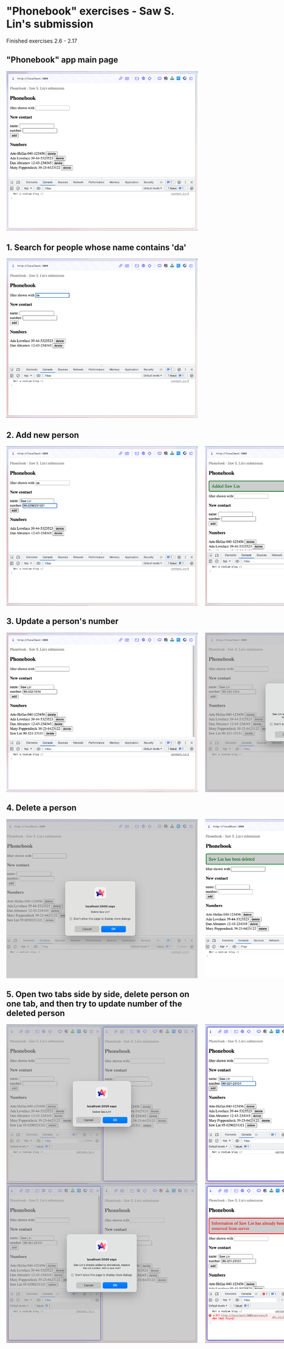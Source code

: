 # "Phonebook" exercises - Saw S. Lin's submission
Finished exercises 2.6 - 2.17

## "Phonebook" app main page
!["Phonebook" app main page](./submission_images/0.png) 

## 1. Search for people whose name contains 'da'
![Step 1. Search for people whose name contains 'da'](./submission_images/1.png)

## 2. Add new person
<div style="display: flex;">
  <img src="./submission_images/2a.png" alt="Type in new person's name and number" style="flex: 1; margin-right: 10px;">
  <img src="./submission_images/2b.png" alt="New person successfully added" style="flex: 1; margin-left: 10px;">
</div>

## 3. Update a person's number
<div style="display: flex;">
  <img src="./submission_images/3a.png" alt="Type in an existing person's name and number" style="flex: 1; margin-right: 10px;">
  <img src="./submission_images/3b.png" alt="Confirm on 'OK'" style="flex: 1; margin-left: 10px;">
  <img src="./submission_images/3c.png" alt="Number successfully updated" style="flex: 1; margin-left: 10px;">
</div>


## 4. Delete a person
<div style="display: flex;">
  <img src="./submission_images/4a.png" alt="Deleting a person..." style="flex: 1; margin-right: 10px;">
  <img src="./submission_images/4b.png" alt="Person successfully deleted" style="flex: 1; margin-left: 10px;">
</div>

## 5. Open two tabs side by side, delete person on one tab, and then try to update number of the deleted person
<div style="display: flex;">
  <img src="./submission_images/5a.png" alt="Deleting a person..." style="flex: 1; margin-right: 10px;">
  <img src="./submission_images/5b.png" alt="Person deleted on the right tab, but remains on the left" style="flex: 1; margin-left: 10px;">
</div>
<div style="display: flex;">
  <img src="./submission_images/5c.png" alt="Updating the deleted person's number..." style="flex: 1; margin-right: 10px;">
  <img src="./submission_images/5d.png" alt="App says the person has been deleted, gracefully handling the error" style="flex: 1; margin-left: 10px;">
</div>
